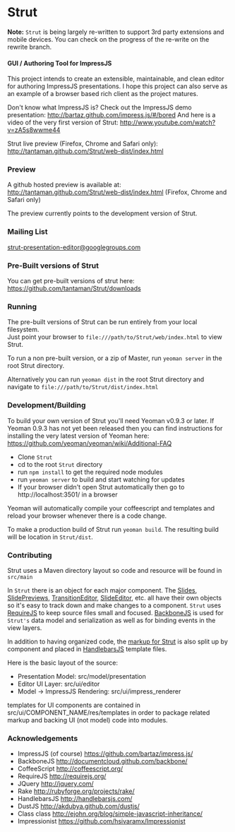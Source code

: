 Strut
=======

**Note:** `Strut` is being largely re-written to support 3rd party extensions and mobile devices.  You can check 
on the progress of the re-write on the rewrite branch.

#### GUI / Authoring Tool for ImpressJS ####

This project intends to create an extensible, maintainable, and clean editor for authoring ImpressJS presentations.
I hope this project can also serve as an example of a browser based rich client as the project matures.

Don't know what ImpressJS is?  Check out the ImpressJS demo presentation: http://bartaz.github.com/impress.js/#/bored
And here is a video of the very first version of Strut: http://www.youtube.com/watch?v=zA5s8wwme44

Strut live preview (Firefox, Chrome and Safari only): http://tantaman.github.com/Strut/web-dist/index.html

### Preview ###

A github hosted preview is available at: http://tantaman.github.com/Strut/web-dist/index.html (Firefox, Chrome and Safari only)

The preview currently points to the development version of Strut.

### Mailing List ###
strut-presentation-editor@googlegroups.com

### Pre-Built versions of Strut ###

You can get pre-built versions of strut here: https://github.com/tantaman/Strut/downloads


### Running ###

The pre-built versions of Strut can be run entirely from your local filesystem.  
Just point your browser to `file:///path/to/Strut/web/index.html` to view Strut.

To run a non pre-built version, or a zip of Master, run `yeoman server` in the root Strut directory.

Alternatively you can run `yeoman dist` in the root Strut directory and navigate to `file:///path/to/Strut/dist/index.html`

### Development/Building ###
To build your own version of Strut you'll need Yeoman v0.9.3 or later.  If Yeoman 0.9.3 has not yet been released then you can find instructions for installing the very latest version of Yeoman here: https://github.com/yeoman/yeoman/wiki/Additional-FAQ

* Clone `Strut`
* cd to the root `Strut` directory
* run `npm install` to get the required node modules
* run `yeoman server` to build and start watching for updates
* If your browser didn't open Strut automatically then go to http://localhost:3501/ in a browser

Yeoman will automatically compile your coffeescript and templates and reload your browser whenever there is a code change.

To make a production build of Strut run `yeoman build`.
The resulting build will be location in `Strut/dist`.  

### Contributing ###

Strut uses a Maven directory layout so code and resource will be found in `src/main`

In ```Strut``` there is an object for each major component.  The 
[Slides](https://github.com/tantaman/Strut/blob/master/src/main/coffee/model/presentation/Slide.coffee), 
[SlidePreviews](https://github.com/tantaman/Strut/blob/master/src/main/coffee/ui/editor/transition_editor/TransitionSlideSnapshot.coffee), 
[TransitionEditor](https://github.com/tantaman/Strut/blob/master/src/main/coffee/ui/editor/transition_editor/TransitionEditor.coffee), 
[SlideEditor](https://github.com/tantaman/Strut/blob/master/src/main/coffee/ui/editor/SlideEditor.coffee),
etc. all have their own objects so it's easy to
track down and make changes to a component.  ```Strut``` uses [RequireJS](http://requirejs.org/) to keep source files small and
focused.  [BackboneJS](http://documentcloud.github.com/backbone/) is used for ```Strut's``` data model and serialization as well as for binding events in the 
view layers.  

In addition to having organized code, the [markup for Strut](https://github.com/tantaman/Strut/tree/master/src/main/resources/ui/editor/templates) is also 
split up by component and placed in [HandlebarsJS](http://handlebarsjs.com/) template files. 

Here is the basic layout of the source:

* Presentation Model: src/model/presentation
* Editor UI Layer: src/ui/editor
* Model -> ImpressJS Rendering: src/ui/impress_renderer

templates for UI components are contained in src/ui/COMPONENT_NAME/res/templates
in order to package related markup and backing UI (not model) code into modules.

### Acknowledgements ###

* ImpressJS (of course) https://github.com/bartaz/impress.js/
* BackboneJS http://documentcloud.github.com/backbone/
* CoffeeScript http://coffeescript.org/
* RequireJS http://requirejs.org/
* JQuery http://jquery.com/
* Rake http://rubyforge.org/projects/rake/
* HandlebarsJS http://handlebarsjs.com/
* DustJS http://akdubya.github.com/dustjs/
* Class class http://ejohn.org/blog/simple-javascript-inheritance/
* Impressionist https://github.com/hsivaramx/Impressionist